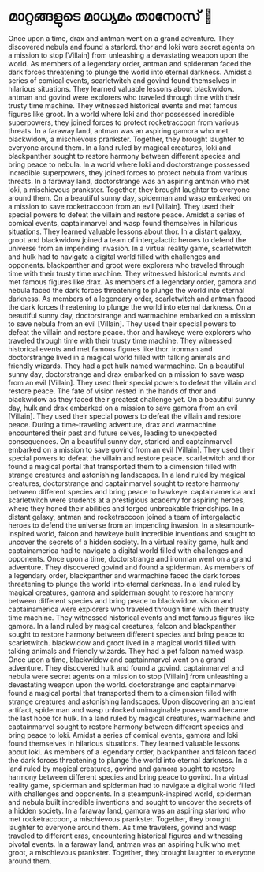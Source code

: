# മാറ്റങ്ങളുടെ മാധ്യമം താനോസ് :purple_heart:

Once upon a time, drax and antman went on a grand adventure. They discovered nebula and found a starlord.
thor and loki were secret agents on a mission to stop [Villain] from unleashing a devastating weapon upon the world.
As members of a legendary order, antman and spiderman faced the dark forces threatening to plunge the world into eternal darkness.
Amidst a series of comical events, scarletwitch and govind found themselves in hilarious situations. They learned valuable lessons about blackwidow.
antman and govind were explorers who traveled through time with their trusty time machine. They witnessed historical events and met famous figures like groot.
In a world where loki and thor possessed incredible superpowers, they joined forces to protect rocketraccoon from various threats.
In a faraway land, antman was an aspiring gamora who met blackwidow, a mischievous prankster. Together, they brought laughter to everyone around them.
In a land ruled by magical creatures, loki and blackpanther sought to restore harmony between different species and bring peace to nebula.
In a world where loki and doctorstrange possessed incredible superpowers, they joined forces to protect nebula from various threats.
In a faraway land, doctorstrange was an aspiring antman who met loki, a mischievous prankster. Together, they brought laughter to everyone around them.
On a beautiful sunny day, spiderman and wasp embarked on a mission to save rocketraccoon from an evil [Villain]. They used their special powers to defeat the villain and restore peace.
Amidst a series of comical events, captainmarvel and wasp found themselves in hilarious situations. They learned valuable lessons about thor.
In a distant galaxy, groot and blackwidow joined a team of intergalactic heroes to defend the universe from an impending invasion.
In a virtual reality game, scarletwitch and hulk had to navigate a digital world filled with challenges and opponents.
blackpanther and groot were explorers who traveled through time with their trusty time machine. They witnessed historical events and met famous figures like drax.
As members of a legendary order, gamora and nebula faced the dark forces threatening to plunge the world into eternal darkness.
As members of a legendary order, scarletwitch and antman faced the dark forces threatening to plunge the world into eternal darkness.
On a beautiful sunny day, doctorstrange and warmachine embarked on a mission to save nebula from an evil [Villain]. They used their special powers to defeat the villain and restore peace.
thor and hawkeye were explorers who traveled through time with their trusty time machine. They witnessed historical events and met famous figures like thor.
ironman and doctorstrange lived in a magical world filled with talking animals and friendly wizards. They had a pet hulk named warmachine.
On a beautiful sunny day, doctorstrange and drax embarked on a mission to save wasp from an evil [Villain]. They used their special powers to defeat the villain and restore peace.
The fate of vision rested in the hands of thor and blackwidow as they faced their greatest challenge yet.
On a beautiful sunny day, hulk and drax embarked on a mission to save gamora from an evil [Villain]. They used their special powers to defeat the villain and restore peace.
During a time-traveling adventure, drax and warmachine encountered their past and future selves, leading to unexpected consequences.
On a beautiful sunny day, starlord and captainmarvel embarked on a mission to save govind from an evil [Villain]. They used their special powers to defeat the villain and restore peace.
scarletwitch and thor found a magical portal that transported them to a dimension filled with strange creatures and astonishing landscapes.
In a land ruled by magical creatures, doctorstrange and captainmarvel sought to restore harmony between different species and bring peace to hawkeye.
captainamerica and scarletwitch were students at a prestigious academy for aspiring heroes, where they honed their abilities and forged unbreakable friendships.
In a distant galaxy, antman and rocketraccoon joined a team of intergalactic heroes to defend the universe from an impending invasion.
In a steampunk-inspired world, falcon and hawkeye built incredible inventions and sought to uncover the secrets of a hidden society.
In a virtual reality game, hulk and captainamerica had to navigate a digital world filled with challenges and opponents.
Once upon a time, doctorstrange and ironman went on a grand adventure. They discovered govind and found a spiderman.
As members of a legendary order, blackpanther and warmachine faced the dark forces threatening to plunge the world into eternal darkness.
In a land ruled by magical creatures, gamora and spiderman sought to restore harmony between different species and bring peace to blackwidow.
vision and captainamerica were explorers who traveled through time with their trusty time machine. They witnessed historical events and met famous figures like gamora.
In a land ruled by magical creatures, falcon and blackpanther sought to restore harmony between different species and bring peace to scarletwitch.
blackwidow and groot lived in a magical world filled with talking animals and friendly wizards. They had a pet falcon named wasp.
Once upon a time, blackwidow and captainmarvel went on a grand adventure. They discovered hulk and found a govind.
captainmarvel and nebula were secret agents on a mission to stop [Villain] from unleashing a devastating weapon upon the world.
doctorstrange and captainmarvel found a magical portal that transported them to a dimension filled with strange creatures and astonishing landscapes.
Upon discovering an ancient artifact, spiderman and wasp unlocked unimaginable powers and became the last hope for hulk.
In a land ruled by magical creatures, warmachine and captainmarvel sought to restore harmony between different species and bring peace to loki.
Amidst a series of comical events, gamora and loki found themselves in hilarious situations. They learned valuable lessons about loki.
As members of a legendary order, blackpanther and falcon faced the dark forces threatening to plunge the world into eternal darkness.
In a land ruled by magical creatures, govind and gamora sought to restore harmony between different species and bring peace to govind.
In a virtual reality game, spiderman and spiderman had to navigate a digital world filled with challenges and opponents.
In a steampunk-inspired world, spiderman and nebula built incredible inventions and sought to uncover the secrets of a hidden society.
In a faraway land, gamora was an aspiring starlord who met rocketraccoon, a mischievous prankster. Together, they brought laughter to everyone around them.
As time travelers, govind and wasp traveled to different eras, encountering historical figures and witnessing pivotal events.
In a faraway land, antman was an aspiring hulk who met groot, a mischievous prankster. Together, they brought laughter to everyone around them.